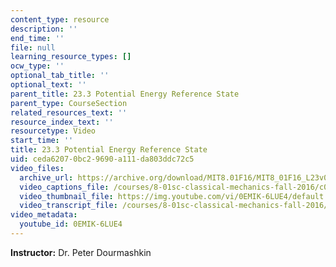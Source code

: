 ```yaml
---
content_type: resource
description: ''
end_time: ''
file: null
learning_resource_types: []
ocw_type: ''
optional_tab_title: ''
optional_text: ''
parent_title: 23.3 Potential Energy Reference State
parent_type: CourseSection
related_resources_text: ''
resource_index_text: ''
resourcetype: Video
start_time: ''
title: 23.3 Potential Energy Reference State
uid: ceda6207-0bc2-9690-a111-da803ddc72c5
video_files:
  archive_url: https://archive.org/download/MIT8.01F16/MIT8_01F16_L23v03_360p.mp4
  video_captions_file: /courses/8-01sc-classical-mechanics-fall-2016/c054ff8597675b9499e4d36358875392_0EMIK-6LUE4.vtt
  video_thumbnail_file: https://img.youtube.com/vi/0EMIK-6LUE4/default.jpg
  video_transcript_file: /courses/8-01sc-classical-mechanics-fall-2016/1d47ccc74ac9b478d18fc771652ca754_0EMIK-6LUE4.pdf
video_metadata:
  youtube_id: 0EMIK-6LUE4
---
```


**Instructor:** Dr. Peter Dourmashkin


